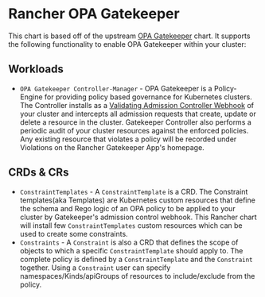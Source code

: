 # Rancher OPA Gatekeeper

This chart is based off of the upstream [OPA Gatekeeper](https://open-policy-agent.github.io/gatekeeper/charts/gatekeeper-3.1.1.tgz) chart. It supports the following functionality to enable OPA Gatekeeper within your cluster:

## Workloads
* `OPA Gatekeeper Controller-Manager` - OPA Gatekeeper is a Policy-Engine for providing policy based governance for Kubernetes clusters. The Controller installs as a [Validating Admission Controller Webhook](https://kubernetes.io/docs/reference/access-authn-authz/admission-controllers/#validatingadmissionwebhook) of your cluster and intercepts all admission requests that create, update or delete a resource in the cluster. Gatekeeper Controller also performs a periodic audit of your cluster resources against the enforced policies. Any existing resource that violates a policy will be recorded under Violations on the Rancher Gatekeeper App's homepage.

## CRDs & CRs
* `ConstraintTemplates` - A `ConstraintTemplate`  is a CRD. The Constraint templates(aka Templates) are Kubernetes custom resources that define the schema and Rego logic of an OPA policy to be applied to your cluster by Gatekeeper's admission control webhook. This Rancher chart will install few `ConstraintTemplates` custom resources which can be used to create some constraints.
* `Constraints` - A `Constraint` is also a CRD that defines the scope of objects to which a specific `ConstraintTemplate` should apply to. The complete policy is defined by a `ConstraintTemplate` and the `Constraint` together. Using a `Constraint` user can specify namespaces/Kinds/apiGroups of resources to include/exclude from the policy.
